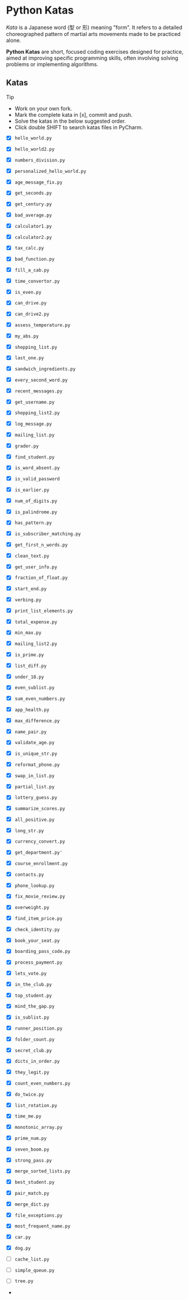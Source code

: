 # Python Katas

_Kata_ is a Japanese word (型 or 形) meaning "form". It refers to a detailed choreographed pattern of martial arts movements made to be practiced alone.

**Python Katas** are short, focused coding exercises designed for practice, aimed at improving specific programming skills, often involving solving problems or implementing algorithms.



## Katas

> [!TIP]
> - Work on your own fork.
> - Mark the complete kata in \[x], commit and push. 
> - Solve the katas in the below suggested order.
> - Click double SHIFT to search katas files in PyCharm.


- [X] `hello_world.py`
- [X] `hello_world2.py`
- [X] `numbers_division.py`
- [X] `personalized_hello_world.py`
- [X] `age_message_fix.py`
- [X] `get_seconds.py`
- [X] `get_century.py`
- [X] `bad_average.py`
- [X] `calculator1.py`
- [X] `calculator2.py`
- [X] `tax_calc.py`
- [X] `bad_function.py`
- [X] `fill_a_cab.py`
- [X] `time_convertor.py`
- [X] `is_even.py`
- [X] `can_drive.py`
- [X] `can_drive2.py`
- [X] `assess_temperature.py`
- [X] `my_abs.py`
- [X] `shopping_list.py`
- [X] `last_one.py`
- [X] `sandwich_ingredients.py`
- [X] `every_second_word.py`
- [X] `recent_messages.py`
- [X] `get_username.py`
- [X] `shopping_list2.py`
- [X] `log_message.py`
- [X] `mailing_list.py`
- [X] `grader.py`
- [X] `find_student.py`
- [X] `is_word_absent.py`
- [X] `is_valid_password`
- [X] `is_earlier.py`
- [X] `num_of_digits.py`
- [X] `is_palindrome.py`
- [X] `has_pattern.py`
- [X] `is_subscriber_matching.py`
- [X] `get_first_n_words.py`
- [X] `clean_text.py`
- [X] `get_user_info.py`
- [X] `fraction_of_float.py`
- [X] `start_end.py`
- [X] `verbing.py`
- [X] `print_list_elements.py`
- [X] `total_expense.py`
- [X] `min_max.py`
- [X] `mailing_list2.py`
- [X] `is_prime.py`
- [X] `list_diff.py`
- [X] `under_18.py`
- [X] `even_sublist.py`
- [X] `sum_even_numbers.py`
- [X] `app_health.py`
- [X] `max_difference.py`
- [X] `name_pair.py`
- [X] `validate_age.py`
- [X] `is_unique_str.py`
- [X] `reformat_phone.py`
- [X] `swap_in_list.py`
- [X] `partial_list.py`
- [X] `lottery_guess.py`
- [X] `summarize_scores.py`
- [X] `all_positive.py`
- [X] `long_str.py`
- [X] `currency_convert.py`
- [X] `get_department.py'`
- [X] `course_enrollment.py`
- [X] `contacts.py`
- [X] `phone_lookup.py`
- [X] `fix_movie_review.py`
- [X] `overweight.py`
- [X] `find_item_price.py`
- [X] `check_identity.py`
- [X] `book_your_seat.py`
- [X] `boarding_pass_code.py`
- [X] `process_payment.py`
- [X] `lets_vote.py`
- [X] `in_the_club.py`
- [X] `top_student.py`
- [X] `mind_the_gap.py`
- [X] `is_sublist.py`
- [X] `runner_position.py`
- [X] `folder_count.py`
- [X] `secret_club.py`
- [X] `dicts_in_order.py`
- [X] `they_legit.py`
- [X] `count_even_numbers.py`
- [X] `do_twice.py`
- [X] `list_rotation.py`
- [X] `time_me.py`
- [X] `monotonic_array.py`
- [X] `prime_num.py`
- [X] `seven_boom.py`
- [X] `strong_pass.py`
- [X] `merge_sorted_lists.py`
- [X] `best_student.py`
- [X] `pair_match.py`
- [X] `merge_dict.py`



- [X] `file_exceptions.py`
- [X] `most_frequent_name.py`
- [X] `car.py`
- [X] `dog.py`
- [ ] `cache_list.py`
- [ ] `simple_queue.py`
- [ ] `tree.py`
- 



